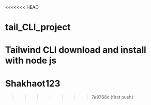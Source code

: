 <<<<<<< HEAD
# tail_CLI_project
Tailwind CLI download and install with node js
=======
# Shakhaot123
>>>>>>> 7e9768c (first push)
